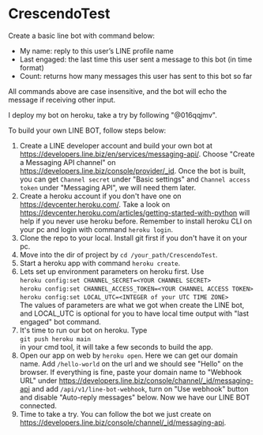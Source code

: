 # CrescendoTest
Create a basic line bot with command below:
 - My name: reply to this user’s LINE profile name
 - Last engaged: the last time this user sent a message to this bot (in time format)
 - Count: returns how many messages this user has sent to this bot so far

All commands above are case insensitive, and the bot will echo the message if receiving other input.

I deploy my bot on heroku, take a try by following "@016qqjmv".

To build your own LINE BOT, follow steps below:
 1. Create a LINE developer account and build your own bot at https://developers.line.biz/en/services/messaging-api/. Choose "Create a Messaging API channel" on https://developers.line.biz/console/provider/_id. Once the bot is built, you can get `Channel secret` under "Basic settings" and `Channel access token` under "Messaging API", we will need them later.
 2. Create a heroku account if you don't have one on https://devcenter.heroku.com/. Take a look on https://devcenter.heroku.com/articles/getting-started-with-python will help if you never use heroku before. Remember to install heroku CLI on your pc and login with command `heroku login`.
 3. Clone the repo to your local. Install git first if you don't have it on your pc.
 4. Move into the dir of project by `cd /your_path/CrescendoTest`.
 5. Start a heroku app with command `heroku create`.
 6. Lets set up environment parameters on heroku first. Use<br/>`heroku config:set CHANNEL_SECRET=<YOUR CHANNEL SECRET>`<br/>`heroku config:set CHANNEL_ACCESS_TOKEN=<YOUR CHANNEL ACCESS TOKEN>`<br/>
 `heroku config:set LOCAL_UTC=<INTEGER of your UTC TIME ZONE>`<br/>
 The values of parameters are what we got when create the LINE bot, and LOCAL_UTC is optional for you to have local time output with "last engaged" bot command.
 7. It's time to run our bot on heroku. Type<br/>`git push heroku main`<br/> in your cmd tool, it will take a few seconds to build the app.
 8. Open our app on web by `heroku open`. Here we can get our domain name. Add `/hello-world` on the url and we should see "Hello" on the browser. If everything is fine, paste your domain name to "Webhook URL" under https://developers.line.biz/console/channel/_id/messaging-api and add `/api/v1/line-bot-webhook`, turn on "Use webhook" button and disable "Auto-reply messages" below. Now we have our LINE BOT connected.
 9. Time to take a try. You can follow the bot we just create on https://developers.line.biz/console/channel/_id/messaging-api.
